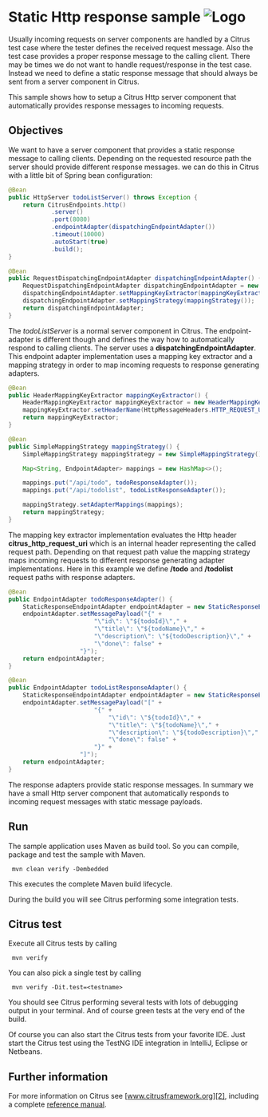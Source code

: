 Static Http response sample ![Logo][1]
==============

Usually incoming requests on server components are handled by a Citrus test case where the tester defines the received request message. Also the test
case provides a proper response message to the calling client. There may be times we do not want to handle request/response in the test case. Instead we
need to define a static response message that should always be sent from a server component in Citrus.

This sample shows how to setup a Citrus Http server component that automatically provides response messages to incoming requests.

Objectives
---------

We want to have a server component that provides a static response message to calling clients. Depending on the requested resource path the server
should provide different response messages. we can do this in Citrus with a little bit of Spring bean configuration:

```java
@Bean
public HttpServer todoListServer() throws Exception {
    return CitrusEndpoints.http()
            .server()
            .port(8080)
            .endpointAdapter(dispatchingEndpointAdapter())
            .timeout(10000)
            .autoStart(true)
            .build();
}

@Bean
public RequestDispatchingEndpointAdapter dispatchingEndpointAdapter() {
    RequestDispatchingEndpointAdapter dispatchingEndpointAdapter = new RequestDispatchingEndpointAdapter();
    dispatchingEndpointAdapter.setMappingKeyExtractor(mappingKeyExtractor());
    dispatchingEndpointAdapter.setMappingStrategy(mappingStrategy());
    return dispatchingEndpointAdapter;
}
```

The *todoListServer* is a normal server component in Citrus. The endpoint-adapter is different though and defines the way how to automatically respond to calling clients.
The server uses a **dispatchingEndpointAdapter**. This endpoint adapter implementation uses a mapping key extractor and a mapping strategy in order to map incoming requests to response generating
adapters.

```java
@Bean
public HeaderMappingKeyExtractor mappingKeyExtractor() {
    HeaderMappingKeyExtractor mappingKeyExtractor = new HeaderMappingKeyExtractor();
    mappingKeyExtractor.setHeaderName(HttpMessageHeaders.HTTP_REQUEST_URI);
    return mappingKeyExtractor;
}

@Bean
public SimpleMappingStrategy mappingStrategy() {
    SimpleMappingStrategy mappingStrategy = new SimpleMappingStrategy();

    Map<String, EndpointAdapter> mappings = new HashMap<>();

    mappings.put("/api/todo", todoResponseAdapter());
    mappings.put("/api/todolist", todoListResponseAdapter());

    mappingStrategy.setAdapterMappings(mappings);
    return mappingStrategy;
}
```

The mapping key extractor implementation evaluates the Http header **citrus_http_request_uri** which is an internal header representing the called request path. Depending on that request path value the
mapping strategy maps incoming requests to different response generating adapter implementations. Here in this example we define **/todo** and **/todolist** request paths with response
adapters.

```java
@Bean
public EndpointAdapter todoResponseAdapter() {
    StaticResponseEndpointAdapter endpointAdapter = new StaticResponseEndpointAdapter();
    endpointAdapter.setMessagePayload("{" +
                        "\"id\": \"${todoId}\"," +
                        "\"title\": \"${todoName}\"," +
                        "\"description\": \"${todoDescription}\"," +
                        "\"done\": false" +
                    "}");
    return endpointAdapter;
}

@Bean
public EndpointAdapter todoListResponseAdapter() {
    StaticResponseEndpointAdapter endpointAdapter = new StaticResponseEndpointAdapter();
    endpointAdapter.setMessagePayload("[" +
                        "{" +
                            "\"id\": \"${todoId}\"," +
                            "\"title\": \"${todoName}\"," +
                            "\"description\": \"${todoDescription}\"," +
                            "\"done\": false" +
                        "}" +
                    "]");
    return endpointAdapter;
}
```

The response adapters provide static response messages. In summary we have a small Http server component that automatically responds to incoming request messages
with static message payloads.

Run
---------

The sample application uses Maven as build tool. So you can compile, package and test the
sample with Maven.
 
     mvn clean verify -Dembedded
    
This executes the complete Maven build lifecycle.

During the build you will see Citrus performing some integration tests.

Citrus test
---------

Execute all Citrus tests by calling

     mvn verify

You can also pick a single test by calling

     mvn verify -Dit.test=<testname>

You should see Citrus performing several tests with lots of debugging output in your terminal. 
And of course green tests at the very end of the build.

Of course you can also start the Citrus tests from your favorite IDE.
Just start the Citrus test using the TestNG IDE integration in IntelliJ, Eclipse or Netbeans.

Further information
---------

For more information on Citrus see [www.citrusframework.org][2], including
a complete [reference manual][3].

 [1]: https://citrusframework.org/img/brand-logo.png "Citrus"
 [2]: https://citrusframework.org
 [3]: https://citrusframework.org/reference/html/
 [4]: https://citrusframework.org/reference/html#validation-json
